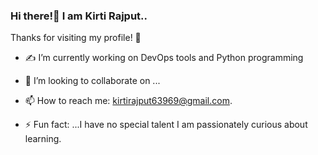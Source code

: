 ### Hi there!👋 I am Kirti Rajput..
Thanks for visiting my profile! 👋

<!--
**KIRTI639/KIRTI639** is a ✨ _special_ ✨ repository because its `README.md` (this file) appears on your GitHub profile.

Here are some ideas to get you started:

- 🔭 I’m currently working on ...
- 🌱 I’m currently learning ...
- 👯 I’m looking to collaborate on ...
- 🤔 I’m looking for help with ...
- 💬 Ask me about ...
- 📫 How to reach me: ...
- 😄 Pronouns: ...
- ⚡ Fun fact: ...
-->
- ✍️ I’m currently working on DevOps tools and Python programming

- 👯 I’m looking to collaborate on ...

- 📫 How to reach me: kirtirajput63969@gmail.com.

- ⚡ Fun fact: ...I have no special talent I am passionately curious about learning. 
